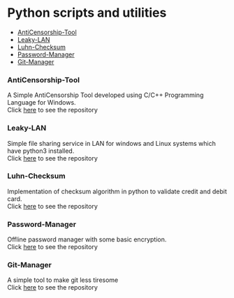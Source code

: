 <h1>Python scripts and utilities</h1>

* <a href="#AntiCensorship-Tool">AntiCensorship-Tool</a>
* <a href="#Leaky-LAN">Leaky-LAN</a>
* <a href="#Luhn-Checksum">Luhn-Checksum</a>
* <a href="#Password-Manager">Password-Manager</a>
* <a href="#Git-Manager">Git-Manager</a>

<h3 id="AntiCensorship-Tool">AntiCensorship-Tool</h3>
A Simple AntiCensorship Tool developed using C/C++ Programming Language for Windows.
<br>Click <a href="" target="_blank">here</a> to see the repository 

<h3 id="Leaky-LAN">Leaky-LAN</h3>
Simple file sharing service in LAN for windows and Linux systems which have python3 installed. 
<br>Click <a href="https://github.com/Anish-M-code/Leaky-LAN" target="_blank">here</a> to see the repository 


<h3 id="Luhn-Checksum">Luhn-Checksum</h3>
Implementation of checksum algorithm in python to validate credit and debit card.
<br>Click <a href="https://github.com/gowtham758550/Luhn-Checksum" target="_blank">here</a> to see the repository 


<h3 id="Password-Manager">Password-Manager</h3>
Offline password manager with some basic encryption.
<br>Click <a href="https://github.com/gowtham758550/password-generator-and-manager" target="_blank">here</a> to see the repository 


<h3 id="Git-Manager">Git-Manager</h3>
A simple tool to make git less tiresome
<br>Click <a href="https://github.com/gowtham758550/Git-Manager" target="_blank">here</a> to see the repository 
